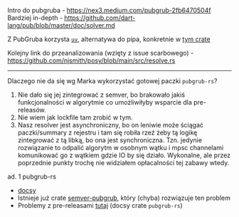 Intro do pubgruba - https://nex3.medium.com/pubgrub-2fb6470504f
Bardziej in-depth - https://github.com/dart-lang/pub/blob/master/doc/solver.md

Z PubGruba korzysta [`uv`](https://github.com/astral-sh/uv/), alternatywa do pipa, konkretnie w [tym crate](https://github.com/astral-sh/uv/tree/main/crates/uv-resolver/src)

Kolejny link do przeanalizowania (wzięty z issue scarbowego) - https://github.com/njsmith/posy/blob/main/src/resolve.rs

---

Dlaczego nie da się wg Marka wykorzystać gotowej paczki `pubgrub-rs`?

1. Nie dało się jej zintegrować z semver, bo brakowało jakiś funkcjonalności w algorytmie co umożliwiłyby wsparcie dla pre-releasów.
2. Nie wiem jak lockfile tam zrobić w tym.
3. Nasz resolver jest asynchroniczny, bo on leniwie może ściągać paczki/summary z rejestru i tam się robiła rzeź żeby tą logikę zintegrować z tą libką, bo ona jest synchroniczna. Tzn. jedynie rozwiązanie to odpalić algorytm w osobnym wątku i mpsc channelami komunikować go z wątkiem gdzie IO by się działo. Wykonalne, ale przez poprzednie punkty trochę nie widziałem opłacalności tej zabawy wtedy.

ad. 1
pubgrub-rs
- [docsy](https://pubgrub-rs-guide.netlify.app/)
- Istnieje już crate [semver-pubgrub](https://github.com/pubgrub-rs/semver-pubgrub), który (chyba) rozwiązuje ten problem
- Problemy z pre-releasami [tutaj](https://pubgrub-rs-guide.netlify.app/limitations/prerelease_versions) (docsy crate `pubgrub-rs`)


